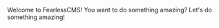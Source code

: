 <!-- json {
    "title": "FearlessCMS"
} -->

Welcome to FearlessCMS! You want to do something amazing? Let's do something amazing!
